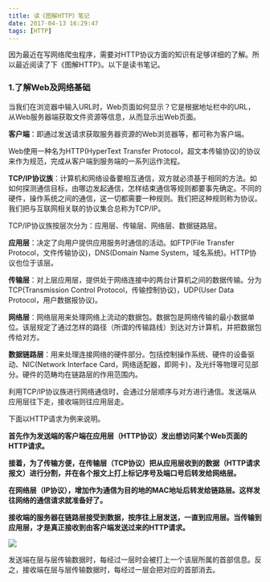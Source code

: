 ```yaml
---
title: 读《图解HTTP》笔记
date: 2017-04-13 16:29:47
tags: [HTTP]
---
```


因为最近在写网络爬虫程序，需要对HTTP协议方面的知识有足够详细的了解。所以最近阅读了下《图解HTTP》。以下是读书笔记。

### 1.了解Web及网络基础

当我们在浏览器中输入URL时，Web页面如何显示？它是根据地址栏中的URL，从Web服务器端获取文件资源等信息，从而显示出Web页面。

**客户端**：即通过发送请求获取服务器资源的Web浏览器等，都可称为客户端。

Web使用一种名为HTTP(HyperText Transfer Protocol，超文本传输协议)的协议来作为规范，完成从客户端到服务端的一系列运作流程。

**TCP/IP协议族**：计算机和网络设备要相互通信，双方就必须基于相同的方法。如如何探测通信目标，由哪边发起通信，怎样结束通信等规则都要事先确定。不同的硬件，操作系统之间的通信，这一切都需要一种规则。我们把这种规则称为协议。我们把与互联网相关联的协议集合总称为TCP/IP。

TCP/IP协议族按层次分为：应用层、传输层、网络层、数据链路层。

**应用层**：决定了向用户提供应用服务时通信的活动。如FTP(File Transfer Protocol，文件传输协议)，DNS(Domain Name System，域名系统)。HTTP协议也位于该层。

**传输层**：对上层应用层，提供处于网络连接中的两台计算机之间的数据传输。分为TCP(Transmission Control Protocol，传输控制协议)，UDP(User Data Protocol，用户数据报协议)。

**网络层**：网络层用来处理网络上流动的数据包。数据包是网络传输的最小数据单位。该层规定了通过怎样的路径（所谓的传输路线）到达对方计算机，并把数据包传给对方。

**数据链路层**：用来处理连接网络的硬件部分。包括控制操作系统、硬件的设备驱动、NIC(Network Interface Card，网络适配器，即网卡)，及光纤等物理可见部分。硬件的范畴均在链路层的作用范围内。

利用TCP/IP协议族进行网络通信时，会通过分层顺序与对方进行通信。发送端从应用层往下走，接收端则往应用层走。

下面以HTTP请求为例来说明。

**首先作为发送端的客户端在应用层（HTTP协议）发出想访问某个Web页面的HTTP请求。**

**接着，为了传输方便，在传输层（TCP协议）把从应用层收到的数据（HTTP请求报文）进行分割，并在各个报文上打上标记序号及端口号后转发给网络层。**

**在网络层（IP协议），增加作为通信为目的地的MAC地址后转发给链路层。这样发往网络的通信请求就准备好了。**

**接收端的服务器在链路层接受到数据，按序往上层发送，一直到应用层。当传输到应用层，才是真正接收到由客户端发送过来的HTTP请求。**

![](http://oic2oders.bkt.clouddn.com/http_protocol.png)

发送端在层与层传输数据时，每经过一层时会被打上一个该层所属的首部信息。反之，接收端在层与层传输数据时，每经过一层会把对应的首部消去。